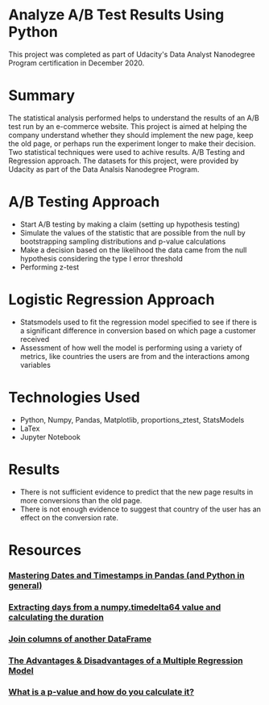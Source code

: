 # Analyze A/B Test Results Using Python
This project was completed as part of Udacity's Data Analyst Nanodegree Program certification in December 2020.

# Summary
The statistical analysis performed helps to understand the results of an A/B test run by an e-commerce website. This project is aimed at helping the company understand 
whether they should implement the new page, keep the old page, or perhaps run the experiment longer to make their decision. Two statistical techniques were used to 
achive results. A/B Testing and Regression approach.
The datasets for this project, were provided by Udacity as part of the Data Analsis Nanodegree Program.

# A/B Testing Approach 
- Start A/B testing by making a claim (setting up hypothesis testing)
- Simulate the values of the statistic that are possible from the null by bootstrapping sampling distributions and p-value calculations
- Make a decision based on the likelihood the data came from the null hypothesis considering the type I error threshold
- Performing z-test

# Logistic Regression Approach
- Statsmodels used to fit the regression model specified to see if there is a significant difference in conversion based on which page a customer received
- Assessment of how well the model is performing using a variety of metrics, like countries the users are from and the interactions among variables

# Technologies Used
- Python, Numpy, Pandas, Matplotlib, proportions_ztest, StatsModels
- LaTex
- Jupyter Notebook

# Results
- There is not sufficient evidence to predict that the new page results in more conversions than the old page.
- There is not enough evidence to suggest that country of the user has an effect on the conversion rate.

# Resources

### [Mastering Dates and Timestamps in Pandas (and Python in general)](https://towardsdatascience.com/mastering-dates-and-timestamps-in-pandas-and-python-in-general-5b8c6edcc50c)

### [Extracting days from a numpy.timedelta64 value and calculating the duration](https://stackoverflow.com/questions/18215317/extracting-days-from-a-numpy-timedelta64-value)

### [Join columns of another DataFrame](https://pandas.pydata.org/pandas-docs/stable/reference/api/pandas.DataFrame.join.html)

### [The Advantages & Disadvantages of a Multiple Regression Model](https://sciencing.com/advantages-disadvantages-multiple-regression-model-12070171.html)

### [What is a p-value and how do you calculate it?](https://rebeccaebarnes.github.io/2018/05/01/what-is-a-p-value)

